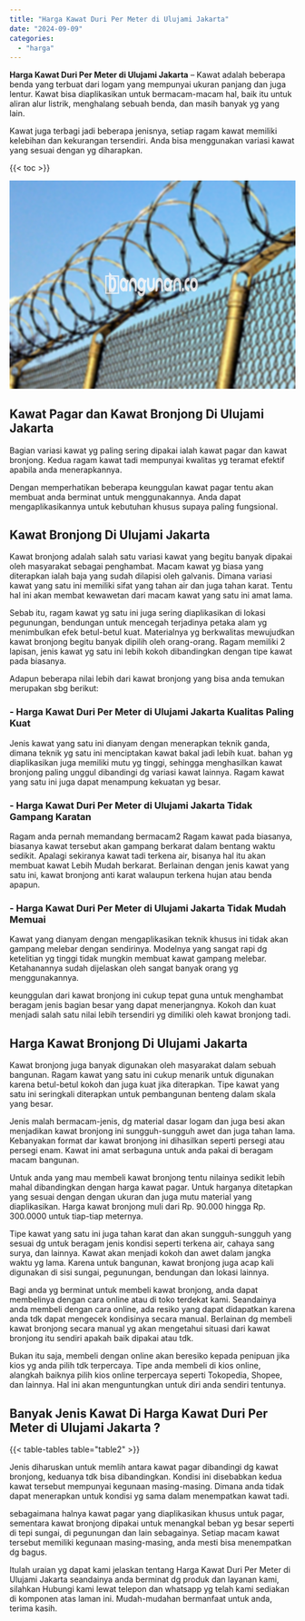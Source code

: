 ```yaml
---
title: "Harga Kawat Duri Per Meter di Ulujami Jakarta"
date: "2024-09-09"
categories: 
  - "harga"
---
```


**Harga Kawat Duri Per Meter di Ulujami Jakarta** – Kawat adalah beberapa benda yang terbuat dari logam yang mempunyai ukuran panjang dan juga lentur. Kawat bisa diaplikasikan untuk bermacam-macam hal, baik itu untuk aliran alur listrik, menghalang sebuah benda, dan masih banyak yg yang lain.

Kawat juga terbagi jadi beberapa jenisnya, setiap ragam kawat memiliki kelebihan dan kekurangan tersendiri. Anda bisa menggunakan variasi kawat yang sesuai dengan yg diharapkan.

{{< toc >}}

![Harga Kawat Duri Per Meter di Ulujami Jakarta](/images/jual-kawat-murah45.png)

## Kawat Pagar dan Kawat Bronjong Di Ulujami Jakarta

Bagian variasi kawat yg paling sering dipakai ialah kawat pagar dan kawat bronjong. Kedua ragam kawat tadi mempunyai kwalitas yg teramat efektif apabila anda menerapkannya.

Dengan memperhatikan beberapa keunggulan kawat pagar tentu akan membuat anda berminat untuk menggunakannya. Anda dapat mengaplikasikannya untuk kebutuhan khusus supaya paling fungsional.

## Kawat Bronjong Di Ulujami Jakarta

Kawat bronjong adalah salah satu variasi kawat yang begitu banyak dipakai oleh masyarakat sebagai penghambat. Macam kawat yg biasa yang diterapkan ialah baja yang sudah dilapisi oleh galvanis. Dimana variasi kawat yang satu ini memiliki sifat yang tahan air dan juga tahan karat. Tentu hal ini akan membat kewawetan dari macam kawat yang satu ini amat lama.

Sebab itu, ragam kawat yg satu ini juga sering diaplikasikan di lokasi pegunungan, bendungan untuk mencegah terjadinya petaka alam yg menimbulkan efek betul-betul kuat. Materialnya yg berkwalitas mewujudkan kawat bronjong begitu banyak dipilih oleh orang-orang. Ragam memiliki 2 lapisan, jenis kawat yg satu ini lebih kokoh dibandingkan dengan tipe kawat pada biasanya.

Adapun beberapa nilai lebih dari kawat bronjong yang bisa anda temukan merupakan sbg berikut:

### \- Harga Kawat Duri Per Meter di Ulujami Jakarta Kualitas Paling Kuat

Jenis kawat yang satu ini dianyam dengan menerapkan teknik ganda, dimana teknik yg satu ini menciptakan kawat bakal jadi lebih kuat. bahan yg diaplikasikan juga memiliki mutu yg tinggi, sehingga menghasilkan kawat bronjong paling unggul dibandingi dg variasi kawat lainnya. Ragam kawat yang satu ini juga dapat menampung kekuatan yg besar.

### \- Harga Kawat Duri Per Meter di Ulujami Jakarta Tidak Gampang Karatan

Ragam anda pernah memandang bermacam2 Ragam kawat pada biasanya, biasanya kawat tersebut akan gampang berkarat dalam bentang waktu sedikit. Apalagi sekiranya kawat tadi terkena air, bisanya hal itu akan membuat kawat Lebih Mudah berkarat. Berlainan dengan jenis kawat yang satu ini, kawat bronjong anti karat walaupun terkena hujan atau benda apapun.

### \- Harga Kawat Duri Per Meter di Ulujami Jakarta Tidak Mudah Memuai

Kawat yang dianyam dengan mengaplikasikan teknik khusus ini tidak akan gampang melebar dengan sendirinya. Modelnya yang sangat rapi dg ketelitian yg tinggi tidak mungkin membuat kawat gampang melebar. Ketahanannya sudah dijelaskan oleh sangat banyak orang yg menggunakannya.

keunggulan dari kawat bronjong ini cukup tepat guna untuk menghambat beragam jenis bagian besar yang dapat menerjangnya. Kokoh dan kuat menjadi salah satu nilai lebih tersendiri yg dimiliki oleh kawat bronjong tadi.

## Harga Kawat Bronjong Di Ulujami Jakarta

Kawat bronjong juga banyak digunakan oleh masyarakat dalam sebuah bangunan. Ragam kawat yang satu ini cukup menarik untuk digunakan karena betul-betul kokoh dan juga kuat jika diterapkan. Tipe kawat yang satu ini seringkali diterapkan untuk pembangunan benteng dalam skala yang besar.

Jenis malah bermacam-jenis, dg material dasar logam dan juga besi akan menjadikan kawat bronjong ini sungguh-sungguh awet dan juga tahan lama. Kebanyakan format dar kawat bronjong ini dihasilkan seperti persegi atau persegi enam. Kawat ini amat serbaguna untuk anda pakai di beragam macam bangunan.

Untuk anda yang mau membeli kawat bronjong tentu nilainya sedikit lebih mahal dibandingkan dengan harga kawat pagar. Untuk harganya ditetapkan yang sesuai dengan dengan ukuran dan juga mutu material yang diaplikasikan. Harga kawat bronjong muli dari Rp. 90.000 hingga Rp. 300.0000 untuk tiap-tiap meternya.

Tipe kawat yang satu ini juga tahan karat dan akan sungguh-sungguh yang sesuai dg untuk beragam jenis kondisi seperti terkena air, cahaya sang surya, dan lainnya. Kawat akan menjadi kokoh dan awet dalam jangka waktu yg lama. Karena untuk bangunan, kawat bronjong juga acap kali digunakan di sisi sungai, pegunungan, bendungan dan lokasi lainnya.

Bagi anda yg berminat untuk membeli kawat bronjong, anda dapat membelinya dengan cara online atau di toko terdekat kami. Seandainya anda membeli dengan cara online, ada resiko yang dapat didapatkan karena anda tdk dapat mengecek kondisinya secara manual. Berlainan dg membeli kawat bronjong secara manual yg akan mengetahui situasi dari kawat bronjong itu sendiri apakah baik dipakai atau tdk.

Bukan itu saja, membeli dengan online akan beresiko kepada penipuan jika kios yg anda pilih tdk terpercaya. Tipe anda membeli di kios online, alangkah baiknya pilih kios online terpercaya seperti Tokopedia, Shopee, dan lainnya. Hal ini akan menguntungkan untuk diri anda sendiri tentunya.

## Banyak Jenis Kawat Di Harga Kawat Duri Per Meter di Ulujami Jakarta ?

{{< table-tables table="table2" >}}

Jenis diharuskan untuk memlih antara kawat pagar dibandingi dg kawat bronjong, keduanya tdk bisa dibandingkan. Kondisi ini disebabkan kedua kawat tersebut mempunyai kegunaan masing-masing. Dimana anda tidak dapat menerapkan untuk kondisi yg sama dalam menempatkan kawat tadi.

sebagaimana halnya kawat pagar yang diaplikasikan khusus untuk pagar, sementara kawat bronjong dipakai untuk menangkal beban yg besar seperti di tepi sungai, di pegunungan dan lain sebagainya. Setiap macam kawat tersebut memiliki kegunaan masing-masing, anda mesti bisa menempatkan dg bagus.

Itulah uraian yg dapat kami jelaskan tentang Harga Kawat Duri Per Meter di Ulujami Jakarta seandainya anda berminat dg produk dan layanan kami, silahkan Hubungi kami lewat telepon dan whatsapp yg telah kami sediakan di komponen atas laman ini. Mudah-mudahan bermanfaat untuk anda, terima kasih.
